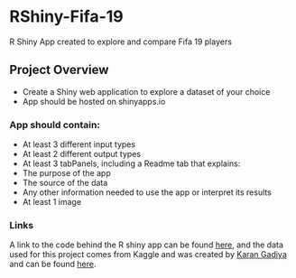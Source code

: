 # RShiny-Fifa-19
R Shiny App created to explore and compare Fifa 19 players


## Project Overview
- Create a Shiny web application to explore a dataset of your choice
- App should be hosted on shinyapps.io

### App should contain:
- At least 3 different input types
- At least 2 different output types
- At least 3 tabPanels, including a Readme tab that explains:
- The purpose of the app
- The source of the data
- Any other information needed to use the app or interpret its results
- At least 1 image

### Links
A link to the code behind the R shiny app can be found [here](/R_Shiny_Assignment/app.R), and the data used for this project comes from Kaggle and was created by [Karan Gadiya](https://www.kaggle.com/karangadiya) and can be found [here](https://www.kaggle.com/karangadiya/fifa19).
